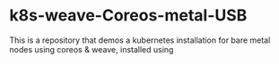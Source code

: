 # k8s-weave-Coreos-metal-USB
This is a repository that demos a kubernetes installation for bare metal nodes using coreos &amp; weave, installed using 
